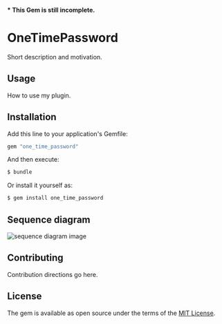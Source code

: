 __* This Gem is still incomplete.__

# OneTimePassword

Short description and motivation.

## Usage
How to use my plugin.

## Installation
Add this line to your application's Gemfile:

```ruby
gem "one_time_password"
```

And then execute:
```bash
$ bundle
```

Or install it yourself as:
```bash
$ gem install one_time_password
```

## Sequence diagram
![sequence diagram image](doc/sequence_diagram/sequencediagram.png)

## Contributing
Contribution directions go here.

## License
The gem is available as open source under the terms of the [MIT License](https://opensource.org/licenses/MIT).
